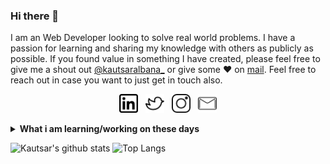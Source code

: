 ### Hi there 👋

I am an Web Developer looking to solve real world problems. I have a passion for learning and sharing my knowledge with others as publicly as possible. 
If you found value in something I have created, please feel free to give me a shout out [@kautsaralbana_](https://twitter.com/kautsaralbana_) or give some ♥ on [mail](mailto:kautsaralbana@protonmail.com). Feel free to reach out in case you want to just get in touch also.

<p align='center'>
<a href="https://www.linkedin.com/in/kautsaralbana/"><img height="30" src="https://github.com/kxgcayh/kxgcayh/blob/master/linkedin.png?raw=true"></a>&nbsp;&nbsp;
<a href="https://twitter.com/kautsaralbana_"><img height="30" src="https://github.com/kxgcayh/kxgcayh/blob/master/twitter.png?raw=true"></a>&nbsp;&nbsp;
<a href="https://www.instagram.com/kautsaralbana/"><img height="30" src="https://github.com/kxgcayh/kxgcayh/blob/master/instagram.png?raw=true"></a>&nbsp;&nbsp;
<a href="mailto:singh_kshitij@yahoo.com"><img height="30" src="https://github.com/kxgcayh/kxgcayh/blob/master/mail.png?raw=true"></a>
</p>

<details>
 <summary><strong>What i am learning/working on these days</strong></summary>
 <ul>
   <li> Efficient system designing </li>
   <li> Learning about Web Development </li>
   <li> Reading about Programming </li>
  </ul>
</details>

![Kautsar's github stats](https://github-readme-stats.vercel.app/api?username=kautsaralbana&hide=contribs,prs&show_icons=true&hide_border=true&title_color=000)
![Top Langs](https://github-readme-stats.vercel.app/api/top-langs/?username=kautsaralbana&layout=compact&hide_border=true)
